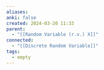 ```yaml
---
aliases: 
anki: false
created: 2024-03-20 11:33
parent:
  - "[[Random Variable (r.v.) X]]"
connected:
  - "[[Discrete Random Variable]]"
tags:
  - empty
---
```


